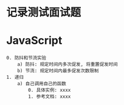 # 记录测试面试题

# JavaScript
    0. 防抖和节流实验
        a) 防抖: 规定时间内多次促发, 将重置促发时间
        b) 节流: 规定时间内最多促发次数限制
    1. 递归
        a) 自己调用自己的函数
            0. 具体实例: xxxx
            1. 参考文档: xxxx
